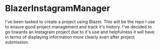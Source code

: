 # BlazerInstagramManager
I've been tasked to create a project using Blazer. This will be the repo I use to ensure good project management and track it's history. I've decided to go towards an Instagram project due to it's use and helpfulness it will have in terms of displaying information more clearly even after project submission.
